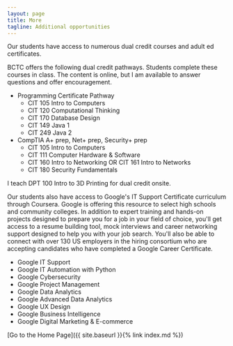 ```yaml
---
layout: page
title: More
tagline: Additional opportunities
---
```

Our students have access to numerous dual credit courses and adult ed certificates.

BCTC offers the following dual credit pathways. Students complete these courses in class. The content is online, but I am available to answer questions and offer encouragement.

* Programming Certificate Pathway
  * CIT 105 Intro to Computers
  * CIT 120 Computational Thinking
  * CIT 170 Database Design
  * CIT 149 Java 1
  * CIT 249 Java 2
* CompTIA A+ prep, Net+ prep, Security+ prep
  * CIT 105 Intro to Computers
  * CIT 111 Computer Hardware & Software
  * CIT 160 Intro to Networking OR CIT 161 Intro to Networks
  * CIT 180 Security Fundamentals

I teach DPT 100 Intro to 3D Printing for dual credit onsite.

Our students also have access to Google's IT Support Certificate curriculum through Coursera. Google is offering this resource to select high schools and community colleges. In addition to expert training and hands-on projects designed to prepare you for a job in your field of choice, you'll get access to a resume building tool, mock interviews and career networking support designed to help you with your job search. You'll also be able to connect with over 130 US employers in the hiring consortium who are accepting candidates who have completed a Google Career Certificate.

* Google IT Support
* Google IT Automation with Python
* Google Cybersecurity
* Google Project Management
* Google Data Analytics
* Google Advanced Data Analytics
* Google UX Design
* Google Business Intelligence
* Google Digital Marketing & E-commerce

[Go to the Home Page]({{ site.baseurl }}{% link index.md %})